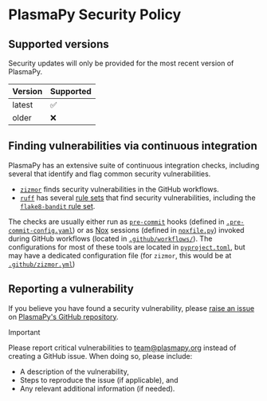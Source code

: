 # PlasmaPy Security Policy

## Supported versions

Security updates will only be provided for the most recent version of PlasmaPy.

| Version | Supported |
| ------- | --------- |
| latest  | ✅        |
| older   | ❌        |

## Finding vulnerabilities via continuous integration

PlasmaPy has an extensive suite of continuous integration checks,
including several that identify and flag common security vulnerabilities.

- [`zizmor`] finds security vulnerabilities in the GitHub workflows.
- [`ruff`] has several [rule sets] that find security vulnerabilities,
  including the [`flake8-bandit` rule set].

The checks are usually either run as [`pre-commit`] hooks
(defined in [`.pre-commit-config.yaml`])
or as [Nox] sessions (defined in [`noxfile.py`])
invoked during GitHub workflows (located in [`.github/workflows/`]).
The configurations for most of these tools are located in [`pyproject.toml`],
but may have a dedicated configuration file
(for `zizmor`, this would be at [`.github/zizmor.yml`])

[`zizmor`]: https://github.com/woodruffw/zizmor
[`.github/workflows/`]: https://github.com/PlasmaPy/PlasmaPy/tree/main/.github/workflows
[`ruff`]: https://docs.astral.sh/ruff
[rule sets]: https://docs.astral.sh/ruff/rules
[`flake8-bandit` rule set]: https://docs.astral.sh/ruff/rules/#flake8-bandit-s
[`pre-commit`]: https://pre-commit.com/
[Nox]: https://nox.thea.codes
[`noxfile.py`]: https://github.com/PlasmaPy/PlasmaPy/blob/main/noxfile.py
[`.pre-commit-config.yaml`]: https://github.com/PlasmaPy/PlasmaPy/blob/main/.pre-commit-config.yaml
[`pyproject.toml`]: https://github.com/PlasmaPy/PlasmaPy/blob/main/pyproject.toml
[`.github/zizmor.yml`]: https://github.com/PlasmaPy/PlasmaPy/blob/main/.github/zizmor.yml

## Reporting a vulnerability

If you believe you have found a security vulnerability, please [raise an issue] on [PlasmaPy's GitHub repository].

> [!IMPORTANT]
> Please report critical vulnerabilities to team@plasmapy.org instead of creating a GitHub issue.
> When doing so, please include:
>
> - A description of the vulnerability,
> - Steps to reproduce the issue (if applicable), and
> - Any relevant additional information (if needed).

[plasmapy's github repository]: https://github.com/PlasmaPy/PlasmaPy
[raise an issue]: https://github.com/PlasmaPy/PlasmaPy/issues/new/choose
